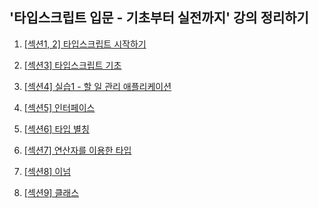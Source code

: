 ## '타입스크립트 입문 - 기초부터 실전까지' 강의 정리하기

1. [[섹션1, 2] 타입스크립트 시작하기](https://github.com/learn-typescript-study/ts-study-mn/blob/master/markdown/1.md)

2. [[섹션3] 타입스크립트 기초](https://github.com/learn-typescript-study/ts-study-mn/blob/master/markdown/2.md)

3. [[섹션4] 실습1 - 할 일 관리 애플리케이션](https://github.com/learn-typescript-study/ts-study-mn/blob/master/quiz/1_todo/src/index.ts)

4. [[섹션5] 인터페이스](https://github.com/learn-typescript-study/ts-study-mn/blob/master/markdown/4.md#1-%EC%9D%B8%ED%84%B0%ED%8E%98%EC%9D%B4%EC%8A%A4interface)

5. [[섹션6] 타입 별칭](https://github.com/learn-typescript-study/ts-study-mn/blob/master/markdown/4.md#2-%ED%83%80%EC%9E%85-%EB%B3%84%EC%B9%AD)

6. [[섹션7] 연산자를 이용한 타입](https://github.com/learn-typescript-study/ts-study-mn/blob/master/markdown/4.md#3-%EC%97%B0%EC%82%B0%EC%9E%90%EB%A5%BC-%EC%9D%B4%EC%9A%A9%ED%95%9C-%ED%83%80%EC%9E%85)

7. [[섹션8] 이넘](https://github.com/learn-typescript-study/ts-study-mn/blob/master/markdown/4.md#4-%EC%9D%B4%EB%84%98)

8. [[섹션9] 클래스](https://github.com/learn-typescript-study/ts-study-mn/blob/master/markdown/4.md#5-%ED%81%B4%EB%9E%98%EC%8A%A4)
